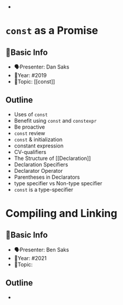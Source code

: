 -

# `const` as a Promise
## 📝Basic Info
- 🗣Presenter: Dan Saks
- 📆Year: #2019
- 🔖Topic: [[const]]

## Outline
- Uses of `const`
- Benefit using `const` and `constexpr`
- Be proactive
- `const` review
- `const` & initialization
- constant expression
- CV-qualifiers
- The Structure of [[Declaration]]
- Declaration Specifiers
- Declarator Operator
- Parentheses in Declarators
- type specifier vs Non-type specifier
- `const` is a type-specifier

# Compiling and Linking
## 📝Basic Info
- 🗣Presenter: Ben Saks
- 📆Year: #2021
- 🔖Topic:

## Outline
-

